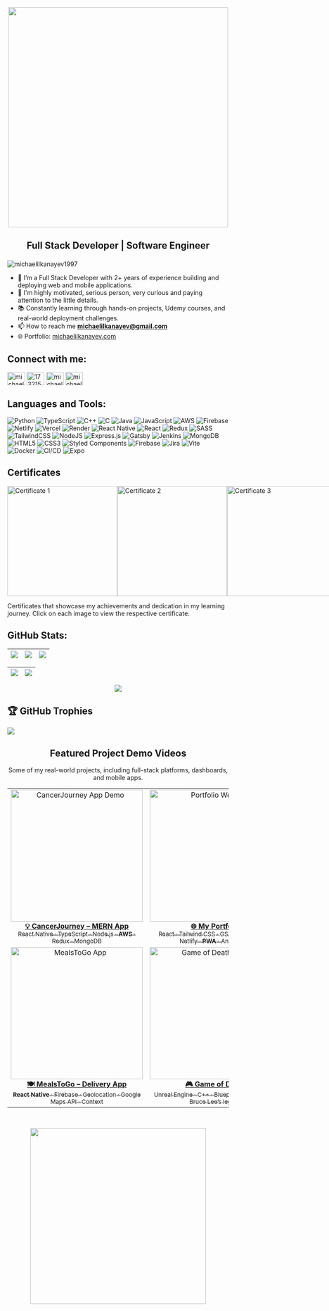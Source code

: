 <!-- 
<h1 align="center">
  <img src="MichaelIlkanayevGIF.gif" width="400"/>
</h1> 
-->

<div id="header" align="center">
  <img src="https://github.com/michaelilkanayev1997/michaelilkanayev1997/assets/93651794/627cda00-43a1-416a-8fd4-576fd22ef854" width="500"/>

</div>

##     <p align = "center"> Full Stack Developer | Software Engineer </p>
<p align="left"> <img src="https://komarev.com/ghpvc/?username=michaelilkanayev1997&label=Profile%20views&color=0e75b6&style=flat" alt="michaelilkanayev1997" /> </p>

- 💼 I’m a Full Stack Developer with 2+ years of experience building and deploying web and mobile applications.
- 💪 I'm highly motivated, serious person, very curious and paying attention to the little details.
- 📚 Constantly learning through hands-on projects, Udemy courses, and real-world deployment challenges.
- 📫 How to reach me **michaelilkanayev@gmail.com**
- 🌐 Portfolio: [michaelilkanayev.com](https://michaelilkanayev.com)

<h2 align="left">Connect with me:</h2>

<p align="left">
<a href="https://linkedin.com/in/michael-ilkanayev" target="blank"><img align="center" src="https://raw.githubusercontent.com/rahuldkjain/github-profile-readme-generator/master/src/images/icons/Social/linked-in-alt.svg" alt="michael-ilkanayev" height="30" width="40" /></a>
<a href="https://stackoverflow.com/users/17321502/michael-ilkanayev" target="blank"><img align="center" src="https://raw.githubusercontent.com/rahuldkjain/github-profile-readme-generator/master/src/images/icons/Social/stack-overflow.svg" alt="17321502/michael-ilkanayev" height="30" width="40" /></a>
<a href="https://instagram.com/michael_ilkanayev" target="blank"><img align="center" src="https://raw.githubusercontent.com/rahuldkjain/github-profile-readme-generator/master/src/images/icons/Social/instagram.svg" alt="michael_ilkanayev" height="30" width="40" /></a>
<a href="https://www.youtube.com/@michaelilkanayev9593" target="blank"><img align="center" src="https://raw.githubusercontent.com/rahuldkjain/github-profile-readme-generator/master/src/images/icons/Social/youtube.svg" alt="michaelilkanayev9593" height="30" width="40" /></a>
</p>


<h2 align="left">Languages and Tools:</h2>

![Python](https://img.shields.io/badge/python-3670A0?style=for-the-badge&logo=python&logoColor=ffdd54) ![TypeScript](https://img.shields.io/badge/typescript-%23007ACC.svg?style=for-the-badge&logo=typescript&logoColor=white) ![C++](https://img.shields.io/badge/c++-%2300599C.svg?style=for-the-badge&logo=c%2B%2B&logoColor=white) ![C](https://img.shields.io/badge/c-%2300599C.svg?style=for-the-badge&logo=c&logoColor=white) ![Java](https://img.shields.io/badge/java-%23ED8B00.svg?style=for-the-badge&logo=openjdk&logoColor=white) ![JavaScript](https://img.shields.io/badge/javascript-%23323330.svg?style=for-the-badge&logo=javascript&logoColor=%23F7DF1E) ![AWS](https://img.shields.io/badge/AWS-%23FF9900.svg?style=for-the-badge&logo=amazon-aws&logoColor=white) ![Firebase](https://img.shields.io/badge/firebase-%23039BE5.svg?style=for-the-badge&logo=firebase) ![Netlify](https://img.shields.io/badge/netlify-%23000000.svg?style=for-the-badge&logo=netlify&logoColor=#00C7B7) ![Vercel](https://img.shields.io/badge/vercel-%23000000.svg?style=for-the-badge&logo=vercel&logoColor=white) ![Render](https://img.shields.io/badge/Render-%46E3B7.svg?style=for-the-badge&logo=render&logoColor=white) ![React Native](https://img.shields.io/badge/react_native-%2320232a.svg?style=for-the-badge&logo=react&logoColor=%2361DAFB) ![React](https://img.shields.io/badge/react-%2320232a.svg?style=for-the-badge&logo=react&logoColor=%2361DAFB) ![Redux](https://img.shields.io/badge/redux-%23593d88.svg?style=for-the-badge&logo=redux&logoColor=white) ![SASS](https://img.shields.io/badge/SASS-hotpink.svg?style=for-the-badge&logo=SASS&logoColor=white) ![TailwindCSS](https://img.shields.io/badge/tailwindcss-%2338B2AC.svg?style=for-the-badge&logo=tailwind-css&logoColor=white) ![NodeJS](https://img.shields.io/badge/node.js-6DA55F?style=for-the-badge&logo=node.js&logoColor=white) ![Express.js](https://img.shields.io/badge/express.js-%23404d59.svg?style=for-the-badge&logo=express&logoColor=%2361DAFB) ![Gatsby](https://img.shields.io/badge/Gatsby-%23663399.svg?style=for-the-badge&logo=gatsby&logoColor=white) ![Jenkins](https://img.shields.io/badge/jenkins-%232C5263.svg?style=for-the-badge&logo=jenkins&logoColor=white) ![MongoDB](https://img.shields.io/badge/MongoDB-%234ea94b.svg?style=for-the-badge&logo=mongodb&logoColor=white) ![HTML5](https://img.shields.io/badge/html5-%23E34F26.svg?style=for-the-badge&logo=html5&logoColor=white) ![CSS3](https://img.shields.io/badge/css3-%231572B6.svg?style=for-the-badge&logo=css3&logoColor=white) ![Styled Components](https://img.shields.io/badge/styled--components-DB7093?style=for-the-badge&logo=styled-components&logoColor=white) ![Firebase](https://img.shields.io/badge/Firebase-039BE5?style=for-the-badge&logo=Firebase&logoColor=white) ![Jira](https://img.shields.io/badge/jira-%230A0FFF.svg?style=for-the-badge&logo=jira&logoColor=white) ![Vite](https://img.shields.io/badge/vite-%23646CFF.svg?style=for-the-badge&logo=vite&logoColor=white) ![Docker](https://img.shields.io/badge/docker-%230db7ed.svg?style=for-the-badge&logo=docker&logoColor=white) ![CI/CD](https://img.shields.io/badge/CI%2FCD-blue?style=for-the-badge&logo=githubactions&logoColor=white) ![Expo](https://img.shields.io/badge/expo-1B1F23?style=for-the-badge&logo=expo&logoColor=white)





## Certificates
<div style="display: flex; justify-content: space-between; align-items: center;">
 <img src="https://udemy-certificate.s3.amazonaws.com/image/UC-45c1f880-d0f4-47d7-ba80-6b72780ea5c6.jpg?v=1705840946000" width="250px" alt="Certificate 1">
  <img src="https://udemy-certificate.s3.amazonaws.com/image/UC-631fb29d-5cbb-4ca5-a8de-6745b4b57284.jpg?v=1691858982000" width="250px" alt="Certificate 2">
  <img src="https://udemy-certificate.s3.amazonaws.com/image/UC-0f2ecdca-6585-4f74-9d41-b5bd1888704f.jpg?v=1705513028000" width="250px" alt="Certificate 3">
  <img src="https://udemy-certificate.s3.amazonaws.com/image/UC-79d75d78-d223-4d1f-96e3-51287eeee323.jpg?v=1702497656000" width="250px" alt="Certificate 4">
  <img src="https://udemy-certificate.s3.amazonaws.com/image/UC-33ff7171-63d3-4236-8028-33f09aa7a421.jpg?v=1698490560000" width="250px" alt="Certificate 5">
  <img src="https://udemy-certificate.s3.amazonaws.com/image/UC-2ba67ac7-fcbd-49fe-8628-8d54ff0037c1.jpg?v=1691423164000" width="250px" alt="Certificate 6">
  <img src="https://udemy-certificate.s3.amazonaws.com/image/UC-f923fe11-2e24-4a11-bb2f-eb2499e08417.jpg?v=1692396219000" width="250px" alt="Certificate 7">
  <img src="https://udemy-certificate.s3.amazonaws.com/image/UC-0e33df7a-5d2f-4bc7-840d-c9411cf25042.jpg?v=1694096510000" width="250px" alt="Certificate 8">
  <img src="https://udemy-certificate.s3.amazonaws.com/image/UC-7561e569-034c-4d9a-bc76-9e80d3622684.jpg?v=1729338673000" width="250px" alt="Certificate 9">
  <img src="https://udemy-certificate.s3.amazonaws.com/image/UC-6d7393b4-cf32-4a8f-bb89-80c77e412e7f.jpg?v=1740861674000" width="250px" alt="Certificate 10">
</div>



Certificates that showcase my achievements and dedication in my learning journey. Click on each image to view the respective certificate.

## GitHub Stats:

| ![](http://github-profile-summary-cards.vercel.app/api/cards/stats?username=michaelilkanayev1997&theme=nord_dark) | ![](http://github-profile-summary-cards.vercel.app/api/cards/repos-per-language?username=michaelilkanayev1997&hide=Html&theme=nord_dark) | ![](http://github-profile-summary-cards.vercel.app/api/cards/most-commit-language?username=michaelilkanayev1997&theme=nord_dark&rndm=123) |
| :-: | :-: | :-: |

| ![](http://github-profile-summary-cards.vercel.app/api/cards/profile-details?username=michaelilkanayev1997&theme=nord_dark&rndm=456) | ![](https://github-readme-streak-stats.herokuapp.com/?user=michaelilkanayev1997&hide_border=true&date_format=M%20j%5B%2C%20Y%5D&background=2D3742&stroke=2D3742&ring=6bbbca&fire=6bbbca&currStreakNum=fff&sideNums=6bbbca&currStreakLabel=6bbbca&sideLabels=fff&dates=fff) |
| :-: | :-: |


<p align="center">
  <img src="https://github-readme-activity-graph.vercel.app/graph?username=michaelilkanayev1997&theme=react-dark" />
</p>


## 🏆 GitHub Trophies
![](https://github-profile-trophy.vercel.app/?username=michaelilkanayev1997&theme=radical&no-frame=false&no-bg=false&margin-w=4)

<h2 align="center">Featured Project Demo Videos</h2>
<p align="center">Some of my real-world projects, including full-stack platforms, dashboards, and mobile apps.</p>

<table align="center">
  <tr>
    <td align="center">
      <a href="https://www.youtube.com/watch?v=8gUwShozOik" target="_blank">
        <img src="https://img.youtube.com/vi/8gUwShozOik/0.jpg" width="300" alt="CancerJourney App Demo"/>
        <br/>
        <b>💡 CancerJourney – MERN App</b><br/>
        <sub>React Native · TypeScript · Node.js · <b>AWS</b> · Redux · MongoDB</sub>
      </a>
    </td>
    <td align="center">
      <a href="https://www.youtube.com/watch?v=VTx7-zmVHDo" target="_blank">
        <img src="https://img.youtube.com/vi/VTx7-zmVHDo/0.jpg" width="300" alt="Portfolio Website"/>
        <br/>
        <b>🌐 My Portfolio</b><br/>
        <sub>React · Tailwind CSS · GSAP · tsParticles · Netlify · <b>PWA</b> · Animations</sub>
      </a>
    </td>
  </tr>
  <tr>
    <td align="center">
      <a href="https://www.youtube.com/watch?v=03zNfLs8VT8" target="_blank">
        <img src="https://img.youtube.com/vi/03zNfLs8VT8/0.jpg" width="300" alt="MealsToGo App"/>
        <br/>
        <b>🍽️ MealsToGo – Delivery App</b><br/>
        <sub><b>React Native</b> · Firebase · Geolocation · Google Maps API · Context</sub>
      </a>
    </td>
    <td align="center">
      <a href="https://www.youtube.com/watch?v=PMsAm4yWlOA" target="_blank">
        <img src="https://img.youtube.com/vi/PMsAm4yWlOA/0.jpg" width="300" alt="Game of Death Project"/>
        <br/>
        <b>🎮 Game of Death</b><br/>
        <sub>Unreal Engine · C++ · Blueprints · Inspired by Bruce Lee’s legend</sub>
      </a>
    </td>
  </tr>
</table>

<br> <!-- Adds vertical space -->

<div align="center">
 <img src="https://github.com/michaelilkanayev1997/michaelilkanayev1997/assets/93651794/37ba2016-977c-40fb-bb4d-fde83efec0db" width="400"/>
</div>
